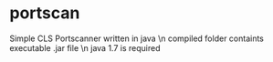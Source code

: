 # portscan
Simple CLS Portscanner written in java \n
compiled folder containts executable .jar file \n
java 1.7 is required
